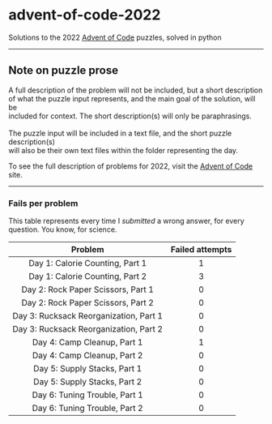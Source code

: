 # advent-of-code-2022

Solutions to the 2022 [Advent of Code](https://adventofcode.com/) puzzles, solved in python

---

## Note on puzzle prose

A full description of the problem will not be included, but a short description
\
of what the puzzle input represents, and the main goal of the solution, will be
\
included for context. The short description(s) will only be paraphrasings.
\
\
The puzzle input will be included in a text file, and the short puzzle description(s)
\
will also be their own text files within the folder representing the day.

To see the full description of problems for 2022, visit the [Advent of Code](https://adventofcode.com/2022/) site.

---

### Fails per problem

This table represents every time I _submitted_ a wrong answer, for every question.
You know, for science.

|           **Problem**                   | **Failed attempts** |
|:---------------------------------------:|:-------------------:|
| Day 1: Calorie Counting, Part 1         |          1          |
| Day 1: Calorie Counting, Part 2         |          3          |
| Day 2: Rock Paper Scissors, Part 1      |          0          |
| Day 2: Rock Paper Scissors, Part 2      |          0          |
| Day 3: Rucksack Reorganization, Part 1  |          0          |
| Day 3: Rucksack Reorganization, Part 2  |          0          |
| Day 4: Camp Cleanup, Part 1             |          1          |
| Day 4: Camp Cleanup, Part 2             |          0          |
| Day 5: Supply Stacks, Part 1            |          0          |
| Day 5: Supply Stacks, Part 2            |          0          |
| Day 6: Tuning Trouble, Part 1           |          0          |
| Day 6: Tuning Trouble, Part 2           |          0          |
